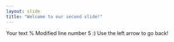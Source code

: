 ```yaml
---
layout: slide
title: "Welcome to our second slide!"
---
```

Your text % Modified line number 5 :)
Use the left arrow to go back!
